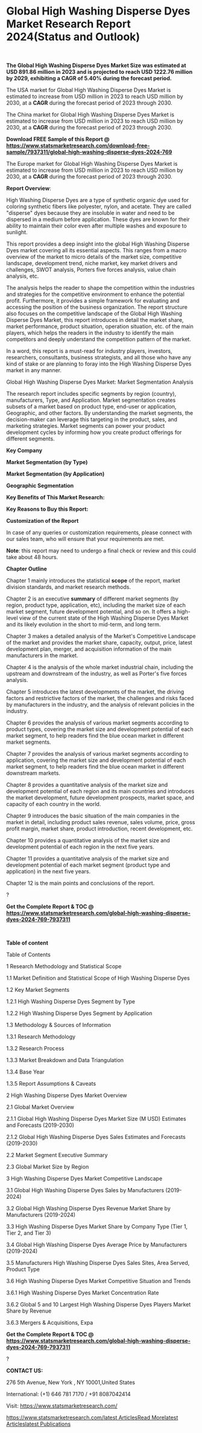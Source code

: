 <h1>Global High Washing Disperse Dyes Market Research Report 2024(Status and Outlook)</h1><br/><p><strong>The Global High Washing Disperse Dyes Market Size was estimated at USD 891.86 million in 2023 and is projected to reach USD 1222.76 million by 2029, exhibiting a <strong>CAGR</strong> of 5.40% during the forecast period.</strong></p>
 
 
 
 <p>The USA market for Global High Washing Disperse Dyes Market is estimated to increase from USD million in 2023 to reach USD million by 2030, at a <strong>CAGR</strong> during the forecast period of 2023 through 2030.</p>
 
 
 
 <p>The China market for Global High Washing Disperse Dyes Market is estimated to increase from USD million in 2023 to reach USD million by 2030, at a <strong>CAGR</strong> during the forecast period of 2023 through 2030.</p>
 
 
 
 <p><strong>Download FREE Sample of this Report @ <a href="https://www.statsmarketresearch.com/download-free-sample/7937311/global-high-washing-disperse-dyes-2024-769">https://www.statsmarketresearch.com/download-free-sample/7937311/global-high-washing-disperse-dyes-2024-769</a></strong></p>
 
 
 
 <p>The Europe market for Global High Washing Disperse Dyes Market is estimated to increase from USD million in 2023 to reach USD million by 2030, at a <strong>CAGR</strong> during the forecast period of 2023 through 2030.</p>
 
 
 
 <p><strong>Report Overview</strong>:</p>
 
 
 
 <p>High Washing Disperse Dyes are a type of synthetic organic dye used for coloring synthetic fibers like polyester, nylon, and acetate. They are called "disperse" dyes because they are insoluble in water and need to be dispersed in a medium before application. These dyes are known for their ability to maintain their color even after multiple washes and exposure to sunlight.</p>
 
 
 
 <p>This report provides a deep insight into the global High Washing Disperse Dyes market covering all its essential aspects. This ranges from a macro overview of the market to micro details of the market size, competitive landscape, development trend, niche market, key market drivers and challenges, SWOT analysis, Porters five forces analysis, value chain analysis, etc.</p>
 
 
 
 <p>The analysis helps the reader to shape the competition within the industries and strategies for the competitive environment to enhance the potential profit. Furthermore, it provides a simple framework for evaluating and accessing the position of the business organization. The report structure also focuses on the competitive landscape of the Global High Washing Disperse Dyes Market, this report introduces in detail the market share, market performance, product situation, operation situation, etc. of the main players, which helps the readers in the industry to identify the main competitors and deeply understand the competition pattern of the market.</p>
 
 
 
 <p>In a word, this report is a must-read for industry players, investors, researchers, consultants, business strategists, and all those who have any kind of stake or are planning to foray into the High Washing Disperse Dyes market in any manner.</p>
 
 
 
 <p>Global High Washing Disperse Dyes Market: Market Segmentation Analysis</p>
 
 
 
 <p>The research report includes specific segments by region (country), manufacturers, Type, and Application. Market segmentation creates subsets of a market based on product type, end-user or application, Geographic, and other factors. By understanding the market segments, the decision-maker can leverage this targeting in the product, sales, and marketing strategies. Market segments can power your product development cycles by informing how you create product offerings for different segments.</p>
 
 
 
 <p><strong>Key Company</strong></p>
 
 
 
 <p><strong>Market Segmentation (by Type)</strong></p>
 
 
 
 <p><strong>Market Segmentation (<strong>by Application</strong>)</strong></p>
 
 
 
 <p><strong>Geographic Segmentation</strong></p>
 
 
 
 <p><strong>Key Benefits of This Market Research:</strong></p>
 
 
 
 <p><strong>Key <strong>Reasons to Buy</strong> this Report:</strong></p>
 
 
 
 <p><strong>Customization of the Report</strong></p>
 
 
 
 <p>In case of any queries or customization requirements, please connect with our sales team, who will ensure that your requirements are met.</p>
 
 
 
 <p><strong>Note</strong>: this report may need to undergo a final check or review and this could take about 48 hours.</p>
 
 
 
 <p><strong>Chapter Outline</strong></p>
 
 
 
 <p>Chapter 1 mainly introduces the statistical <strong>scope</strong> of the report, market division standards, and market research methods.</p>
 
 
 
 <p>Chapter 2 is an executive <strong>summary</strong> of different market segments (by region, product type, application, etc), including the market size of each market segment, future development potential, and so on. It offers a high-level view of the current state of the High Washing Disperse Dyes Market and its likely evolution in the short to mid-term, and long term.</p>
 
 
 
 <p>Chapter 3 makes a detailed analysis of the Market&#39;s Competitive Landscape of the market and provides the market share, capacity, output, price, latest development plan, merger, and acquisition information of the main manufacturers in the market.</p>
 
 
 
 <p>Chapter 4 is the analysis of the whole market industrial chain, including the upstream and downstream of the industry, as well as Porter&#39;s five forces analysis.</p>
 
 
 
 <p>Chapter 5 introduces the latest developments of the market, the driving factors and restrictive factors of the market, the challenges and risks faced by manufacturers in the industry, and the analysis of relevant policies in the industry.</p>
 
 
 
 <p>Chapter 6 provides the analysis of various market segments according to product types, covering the market size and development potential of each market segment, to help readers find the blue ocean market in different market segments.</p>
 
 
 
 <p>Chapter 7 provides the analysis of various market segments according to application, covering the market size and development potential of each market segment, to help readers find the blue ocean market in different downstream markets.</p>
 
 
 
 <p>Chapter 8 provides a quantitative analysis of the market size and development potential of each region and its main countries and introduces the market development, future development prospects, market space, and capacity of each country in the world.</p>
 
 
 
 <p>Chapter 9 introduces the basic situation of the main companies in the market in detail, including product sales revenue, sales volume, price, gross profit margin, market share, product introduction, recent development, etc.</p>
 
 
 
 <p>Chapter 10 provides a quantitative analysis of the market size and development potential of each region in the next five years.</p>
 
 
 
 <p>Chapter 11 provides a quantitative analysis of the market size and development potential of each market segment (product type and application) in the next five years.</p>
 
 
 
 <p>Chapter 12 is the main points and conclusions of the report.</p>
 
 
 
 <p>? </p>
 
 
 
 <div><b>Get the Complete Report & TOC @ <a href="https://www.statsmarketresearch.com/global-high-washing-disperse-dyes-2024-769-7937311">https://www.statsmarketresearch.com/global-high-washing-disperse-dyes-2024-769-7937311</a></b></div>
 
 
 
 <p><br />
 
 <b>Table of content</b></p>
 
 
 
 <p>Table of Contents<br />
 
 1 Research Methodology and Statistical Scope<br />
 
 1.1 Market Definition and Statistical Scope of High Washing Disperse Dyes<br />
 
 1.2 Key Market Segments<br />
 
 1.2.1 High Washing Disperse Dyes Segment by Type<br />
 
 1.2.2 High Washing Disperse Dyes Segment by Application<br />
 
 1.3 Methodology & Sources of Information<br />
 
 1.3.1 Research Methodology<br />
 
 1.3.2 Research Process<br />
 
 1.3.3 Market Breakdown and Data Triangulation<br />
 
 1.3.4 Base Year<br />
 
 1.3.5 Report Assumptions & Caveats<br />
 
 2 High Washing Disperse Dyes Market Overview<br />
 
 2.1 Global Market Overview<br />
 
 2.1.1 Global High Washing Disperse Dyes Market Size (M USD) Estimates and Forecasts (2019-2030)<br />
 
 2.1.2 Global High Washing Disperse Dyes Sales Estimates and Forecasts (2019-2030)<br />
 
 2.2 Market Segment Executive Summary<br />
 
 2.3 Global Market Size by Region<br />
 
 3 High Washing Disperse Dyes Market Competitive Landscape<br />
 
 3.1 Global High Washing Disperse Dyes Sales by Manufacturers (2019-2024)<br />
 
 3.2 Global High Washing Disperse Dyes Revenue Market Share by Manufacturers (2019-2024)<br />
 
 3.3 High Washing Disperse Dyes Market Share by Company Type (Tier 1, Tier 2, and Tier 3)<br />
 
 3.4 Global High Washing Disperse Dyes Average Price by Manufacturers (2019-2024)<br />
 
 3.5 Manufacturers High Washing Disperse Dyes Sales Sites, Area Served, Product Type<br />
 
 3.6 High Washing Disperse Dyes Market Competitive Situation and Trends<br />
 
 3.6.1 High Washing Disperse Dyes Market Concentration Rate<br />
 
 3.6.2 Global 5 and 10 Largest High Washing Disperse Dyes Players Market Share by Revenue<br />
 
 3.6.3 Mergers & Acquisitions, Expa</p>
 
 
 
 <div><b>Get the Complete Report & TOC @ <a href="https://www.statsmarketresearch.com/global-high-washing-disperse-dyes-2024-769-7937311">https://www.statsmarketresearch.com/global-high-washing-disperse-dyes-2024-769-7937311</a></b></div>
 
 
 
 <p>? </p>
 
 
 
 <p><b>CONTACT US:</b><br />
 
 276 5th Avenue, New York , NY 10001,United States<br />
 
 International: (+1) 646 781 7170 / +91 8087042414<br />
 
 Visit: <a href="https://www.statsmarketresearch.com/">https://www.statsmarketresearch.com/</a><br />
 
 <a href="https://gyeongbokgung.com">https://www.statsmarketresearch.com/</a><a href="https://hallyeomaritime.com">latest Articles</a><a href="https://jingwansa.com">Read More</a><a href="https://nguoiviet.jp/">latest Articles</a><a href="https://www.intelmarketresearch.com/">latest Publications</a></p>